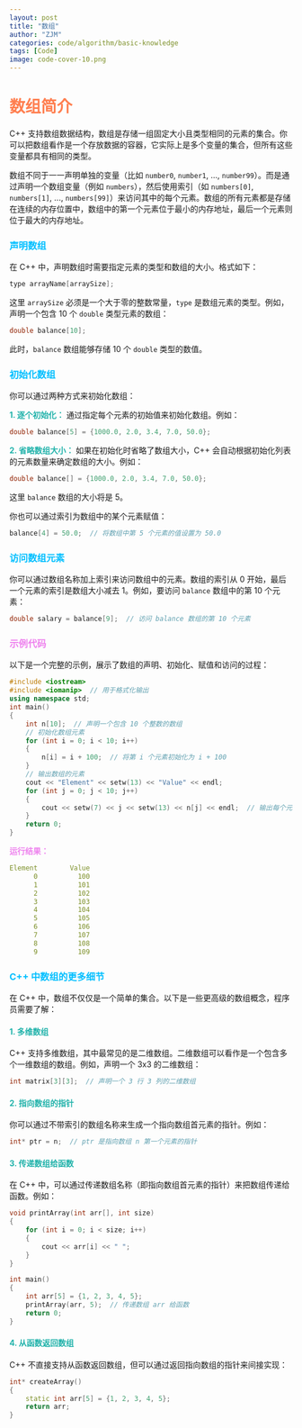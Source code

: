 ```yaml
---
layout: post
title: "数组"
author: "ZJM"
categories: code/algorithm/basic-knowledge
tags: [Code]
image: code-cover-10.png
---
```


# <span style="color: rgb(255,127,80);">**数组简介**</span>

C++ 支持数组数据结构，数组是存储一组固定大小且类型相同的元素的集合。你可以把数组看作是一个存放数据的容器，它实际上是多个变量的集合，但所有这些变量都具有相同的类型。

数组不同于一一声明单独的变量（比如 `number0`, `number1`, ..., `number99`）。而是通过声明一个数组变量（例如 `numbers`），然后使用索引（如 `numbers[0]`, `numbers[1]`, ..., `numbers[99]`）来访问其中的每个元素。数组的所有元素都是存储在连续的内存位置中，数组中的第一个元素位于最小的内存地址，最后一个元素则位于最大的内存地址。

### <span style="color: rgb(0,191,255);">**声明数组**</span>

在 C++ 中，声明数组时需要指定元素的类型和数组的大小。格式如下：

```cpp
type arrayName[arraySize];
```

这里 `arraySize` 必须是一个大于零的整数常量，`type` 是数组元素的类型。例如，声明一个包含 10 个 `double` 类型元素的数组：

```cpp
double balance[10];
```

此时，`balance` 数组能够存储 10 个 `double` 类型的数值。

### <span style="color: rgb(0,191,255);">**初始化数组**</span>

你可以通过两种方式来初始化数组：

<span style="color: rgb(32,178,170);">**1. 逐个初始化：**</span> 
   通过指定每个元素的初始值来初始化数组。例如：

   ```cpp
   double balance[5] = {1000.0, 2.0, 3.4, 7.0, 50.0};
   ```

<span style="color: rgb(32,178,170);">**2. 省略数组大小：**</span> 
   如果在初始化时省略了数组大小，C++ 会自动根据初始化列表的元素数量来确定数组的大小。例如：

   ```cpp
   double balance[] = {1000.0, 2.0, 3.4, 7.0, 50.0};
   ```

   这里 `balance` 数组的大小将是 5。

你也可以通过索引为数组中的某个元素赋值：

```cpp
balance[4] = 50.0;  // 将数组中第 5 个元素的值设置为 50.0
```

### <span style="color: rgb(0,191,255);">**访问数组元素**</span>

你可以通过数组名称加上索引来访问数组中的元素。数组的索引从 0 开始，最后一个元素的索引是数组大小减去 1。例如，要访问 `balance` 数组中的第 10 个元素：

```cpp
double salary = balance[9];  // 访问 balance 数组的第 10 个元素
```

### <span style="color: rgb(238,130,238);">**示例代码**</span>

以下是一个完整的示例，展示了数组的声明、初始化、赋值和访问的过程：

```cpp
#include <iostream>
#include <iomanip>  // 用于格式化输出
using namespace std;
int main() 
{
    int n[10];  // 声明一个包含 10 个整数的数组
    // 初始化数组元素
    for (int i = 0; i < 10; i++) 
    {
        n[i] = i + 100;  // 将第 i 个元素初始化为 i + 100
    }
    // 输出数组的元素
    cout << "Element" << setw(13) << "Value" << endl;
    for (int j = 0; j < 10; j++) 
    {
        cout << setw(7) << j << setw(13) << n[j] << endl;  // 输出每个元素的索引和值
    }
    return 0;
}
```

<span style="color: rgb(238,130,238);">**运行结果：**</span>

```yaml
Element        Value
      0          100
      1          101
      2          102
      3          103
      4          104
      5          105
      6          106
      7          107
      8          108
      9          109
```

### <span style="color: rgb(0,191,255);">**C++ 中数组的更多细节**</span>

在 C++ 中，数组不仅仅是一个简单的集合。以下是一些更高级的数组概念，程序员需要了解：

#### <span style="color: rgb(32,178,170);">**1. 多维数组**</span> 

C++ 支持多维数组，其中最常见的是二维数组。二维数组可以看作是一个包含多个一维数组的数组。例如，声明一个 3x3 的二维数组：

```cpp
int matrix[3][3];  // 声明一个 3 行 3 列的二维数组
```

#### <span style="color: rgb(32,178,170);">**2. 指向数组的指针**</span> 

你可以通过不带索引的数组名称来生成一个指向数组首元素的指针。例如：

```cpp
int* ptr = n;  // ptr 是指向数组 n 第一个元素的指针
```

#### <span style="color: rgb(32,178,170);">**3. 传递数组给函数**</span> 

在 C++ 中，可以通过传递数组名称（即指向数组首元素的指针）来把数组传递给函数。例如：

```cpp
void printArray(int arr[], int size) 
{
    for (int i = 0; i < size; i++) 
    {
        cout << arr[i] << " ";
    }
}

int main() 
{
    int arr[5] = {1, 2, 3, 4, 5};
    printArray(arr, 5);  // 传递数组 arr 给函数
    return 0;
}
```

#### <span style="color: rgb(32,178,170);">**4. 从函数返回数组**</span> 

C++ 不直接支持从函数返回数组，但可以通过返回指向数组的指针来间接实现：

```cpp
int* createArray() 
{
    static int arr[5] = {1, 2, 3, 4, 5};
    return arr;
}
```